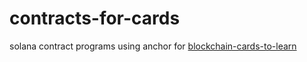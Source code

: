 # contracts-for-cards

solana contract programs using anchor for [blockchain-cards-to-learn](https://github.com/Whatever-Blockchain/blockchain-cards-to-learn)
